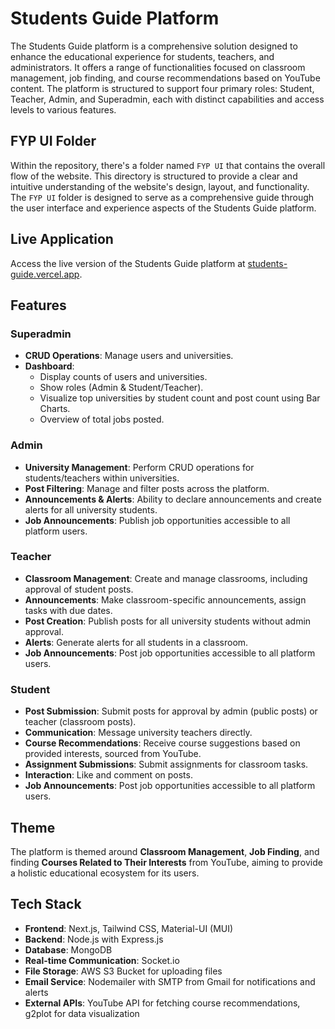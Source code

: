 # Students Guide Platform

The Students Guide platform is a comprehensive solution designed to enhance the educational experience for students, teachers, and administrators. It offers a range of functionalities focused on classroom management, job finding, and course recommendations based on YouTube content. The platform is structured to support four primary roles: Student, Teacher, Admin, and Superadmin, each with distinct capabilities and access levels to various features.

## FYP UI Folder

Within the repository, there's a folder named `FYP UI` that contains the overall flow of the website. This directory is structured to provide a clear and intuitive understanding of the website's design, layout, and functionality. The `FYP UI` folder is designed to serve as a comprehensive guide through the user interface and experience aspects of the Students Guide platform.

## Live Application

Access the live version of the Students Guide platform at [students-guide.vercel.app](https://students-guide.vercel.app).

## Features

### Superadmin

- **CRUD Operations**: Manage users and universities.
- **Dashboard**:
  - Display counts of users and universities.
  - Show roles (Admin & Student/Teacher).
  - Visualize top universities by student count and post count using Bar Charts.
  - Overview of total jobs posted.
  
### Admin

- **University Management**: Perform CRUD operations for students/teachers within universities.
- **Post Filtering**: Manage and filter posts across the platform.
- **Announcements & Alerts**: Ability to declare announcements and create alerts for all university students.
- **Job Announcements**: Publish job opportunities accessible to all platform users.

### Teacher

- **Classroom Management**: Create and manage classrooms, including approval of student posts.
- **Announcements**: Make classroom-specific announcements, assign tasks with due dates.
- **Post Creation**: Publish posts for all university students without admin approval.
- **Alerts**: Generate alerts for all students in a classroom.
- **Job Announcements**: Post job opportunities accessible to all platform users.

### Student

- **Post Submission**: Submit posts for approval by admin (public posts) or teacher (classroom posts).
- **Communication**: Message university teachers directly.
- **Course Recommendations**: Receive course suggestions based on provided interests, sourced from YouTube.
- **Assignment Submissions**: Submit assignments for classroom tasks.
- **Interaction**: Like and comment on posts.
- **Job Announcements**: Post job opportunities accessible to all platform users.

## Theme

The platform is themed around **Classroom Management**, **Job Finding**, and finding **Courses Related to Their Interests** from YouTube, aiming to provide a holistic educational ecosystem for its users.

## Tech Stack

- **Frontend**: Next.js, Tailwind CSS, Material-UI (MUI)
- **Backend**: Node.js with Express.js
- **Database**: MongoDB
- **Real-time Communication**: Socket.io
- **File Storage**: AWS S3 Bucket for uploading files
- **Email Service**: Nodemailer with SMTP from Gmail for notifications and alerts
- **External APIs**: YouTube API for fetching course recommendations, g2plot for data visualization
